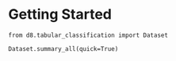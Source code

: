 # Getting Started

```{.python .input  n=1}
from d8.tabular_classification import Dataset

Dataset.summary_all(quick=True)
```

